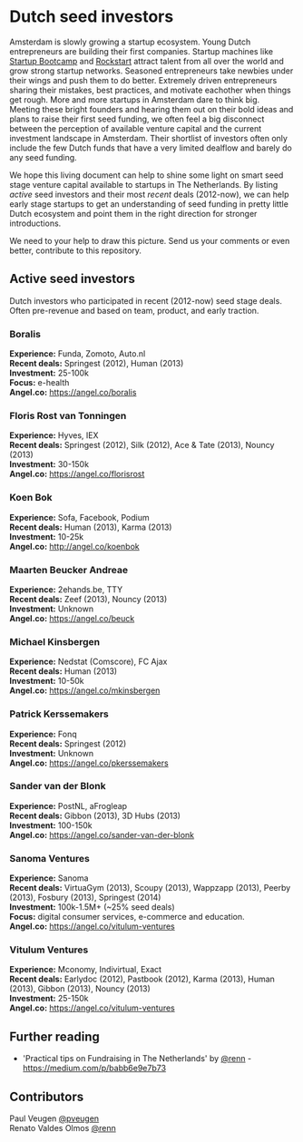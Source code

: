 Dutch seed investors
===============
Amsterdam is slowly growing a startup ecosystem. Young Dutch entrepreneurs are building their first companies. Startup machines like [Startup Bootcamp](http://www.startupbootcamp.org/accelerator/amsterdam.html) and [Rockstart](http://rockstart.com) attract talent from all over the world and grow strong startup networks. Seasoned entrepreneurs take newbies under their wings and push them to do better. Extremely driven entrepreneurs sharing their mistakes, best practices, and motivate eachother when things get rough. More and more startups in Amsterdam dare to think big.  
Meeting these bright founders and hearing them out on their bold ideas and plans to raise their first seed funding, we often feel a big disconnect between the perception of available venture capital and the current investment landscape in Amsterdam. Their shortlist of investors often only include the few Dutch funds that have a very limited dealflow and barely do any seed funding. 

We hope this living document can help to shine some light on smart seed stage venture capital available to startups in The Netherlands. By listing *active* seed investors and their most *recent* deals (2012-now), we can help early stage startups to get an understanding of seed funding in pretty little Dutch ecosystem and point them in the right direction for stronger introductions. 

We need to your help to draw this picture. Send us your comments or even better, contribute to this repository.


## Active seed investors

Dutch investors who participated in recent (2012-now) seed stage deals. Often pre-revenue and based on team, product, and early traction. 


### Boralis
**Experience:** Funda, Zomoto, Auto.nl  
**Recent deals:**  Springest (2012), Human (2013)  
**Investment:** 25-100k  
**Focus:** e-health  
**Angel.co:** https://angel.co/boralis  


### Floris Rost van Tonningen
**Experience:** Hyves, IEX  
**Recent deals:**  Springest (2012), Silk (2012), Ace & Tate (2013), Nouncy (2013)  
**Investment:** 30-150k  
**Angel.co:** https://angel.co/florisrost  


### Koen Bok
**Experience:** Sofa, Facebook, Podium  
**Recent deals:** Human (2013), Karma (2013)   
**Investment:** 10-25k  
**Angel.co:** http://angel.co/koenbok  


### Maarten Beucker Andreae
**Experience:** 2ehands.be, TTY  
**Recent deals:**  Zeef (2013), Nouncy (2013)  
**Investment:** Unknown  
**Angel.co:** https://angel.co/beuck


### Michael Kinsbergen 
**Experience:** Nedstat (Comscore), FC Ajax    
**Recent deals:** Human (2013)     
**Investment:** 10-50k  
**Angel.co:** https://angel.co/mkinsbergen   


### Patrick Kerssemakers
**Experience:** Fonq  
**Recent deals:**  Springest (2012)  
**Investment:** Unknown  
**Angel.co:** https://angel.co/pkerssemakers  


### Sander van der Blonk
**Experience:** PostNL, aFrogleap  
**Recent deals:**  Gibbon (2013), 3D Hubs (2013)  
**Investment:** 100-150k  
**Angel.co:** https://angel.co/sander-van-der-blonk


### Sanoma Ventures
**Experience:** Sanoma  
**Recent deals:**  VirtuaGym (2013), Scoupy (2013), Wappzapp (2013), Peerby (2013), Fosbury (2013), Springest (2014)  
**Investment:** 100k-1.5M+ (~25% seed deals)  
**Focus:** digital consumer services, e-commerce and education.  
**Angel.co:** https://angel.co/vitulum-ventures


### Vitulum Ventures
**Experience:** Mconomy, Indivirtual, Exact  
**Recent deals:**  Earlydoc (2012), Pastbook (2012), Karma (2013), Human (2013), Gibbon (2013), Nouncy (2013)  
**Investment:** 25-150k  
**Angel.co:** https://angel.co/vitulum-ventures



## Further reading

* 'Practical tips on Fundraising in The Netherlands' by [@renn](http://twitter.com/renn) - https://medium.com/p/babb6e9e7b73



## Contributors

Paul Veugen [@pveugen](http://twitter.com/pveugen)   
Renato Valdes Olmos [@renn](http://twitter.com/renn)
